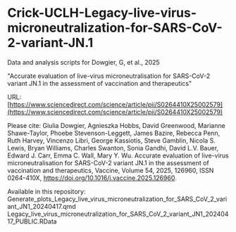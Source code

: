 # Crick-UCLH-Legacy-live-virus-microneutralization-for-SARS-CoV-2-variant-JN.1

Data and analysis scripts for Dowgier, G, et al., 2025

"Accurate evaluation of live-virus microneutralisation for SARS-CoV-2 variant JN.1 in the assessment of vaccination and therapeutics"

URL: [https://www.sciencedirect.com/science/article/pii/S0264410X25002579](https://www.sciencedirect.com/science/article/pii/S0264410X25002579)

Please cite: Giulia Dowgier, Agnieszka Hobbs, David Greenwood, Marianne Shawe-Taylor, Phoebe Stevenson-Leggett, James Bazire, Rebecca Penn, Ruth Harvey, Vincenzo Libri, George Kassiotis, Steve Gamblin, Nicola S. Lewis, Bryan Williams, Charles Swanton, Sonia Gandhi, David L.V. Bauer, Edward J. Carr, Emma C. Wall, Mary Y. Wu. Accurate evaluation of live-virus microneutralisation for SARS-CoV-2 variant JN.1 in the assessment of vaccination and therapeutics,
Vaccine, Volume 54, 2025, 126960, ISSN 0264-410X, https://doi.org/10.1016/j.vaccine.2025.126960.

Available in this repository: 
Generate_plots_Legacy_live_virus_microneutralization_for_SARS_CoV_2_variant_JN1_20240417.qmd 
Legacy_live_virus_microneutralization_for_SARS_CoV_2_variant_JN1_20240417_PUBLIC.RData
